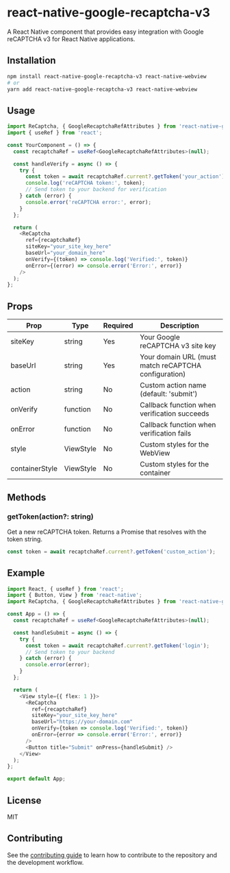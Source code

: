 # react-native-google-recaptcha-v3

A React Native component that provides easy integration with Google reCAPTCHA v3 for React Native applications.

## Installation

```bash
npm install react-native-google-recaptcha-v3 react-native-webview
# or
yarn add react-native-google-recaptcha-v3 react-native-webview
```

## Usage

```typescript
import ReCaptcha, { GoogleRecaptchaRefAttributes } from 'react-native-google-recaptcha-v3';
import { useRef } from 'react';

const YourComponent = () => {
  const recaptchaRef = useRef<GoogleRecaptchaRefAttributes>(null);

  const handleVerify = async () => {
    try {
      const token = await recaptchaRef.current?.getToken('your_action');
      console.log('reCAPTCHA token:', token);
      // Send token to your backend for verification
    } catch (error) {
      console.error('reCAPTCHA error:', error);
    }
  };

  return (
    <ReCaptcha
      ref={recaptchaRef}
      siteKey="your_site_key_here"
      baseUrl="your_domain_here"
      onVerify={(token) => console.log('Verified:', token)}
      onError={(error) => console.error('Error:', error)}
    />
  );
};
```

## Props

| Prop | Type | Required | Description |
|------|------|----------|-------------|
| siteKey | string | Yes | Your Google reCAPTCHA v3 site key |
| baseUrl | string | Yes | Your domain URL (must match reCAPTCHA configuration) |
| action | string | No | Custom action name (default: 'submit') |
| onVerify | function | No | Callback function when verification succeeds |
| onError | function | No | Callback function when verification fails |
| style | ViewStyle | No | Custom styles for the WebView |
| containerStyle | ViewStyle | No | Custom styles for the container |

## Methods

### getToken(action?: string)

Get a new reCAPTCHA token. Returns a Promise that resolves with the token string.

```typescript
const token = await recaptchaRef.current?.getToken('custom_action');
```

## Example

```typescript
import React, { useRef } from 'react';
import { Button, View } from 'react-native';
import ReCaptcha, { GoogleRecaptchaRefAttributes } from 'react-native-google-recaptcha-v3';

const App = () => {
  const recaptchaRef = useRef<GoogleRecaptchaRefAttributes>(null);

  const handleSubmit = async () => {
    try {
      const token = await recaptchaRef.current?.getToken('login');
      // Send token to your backend
    } catch (error) {
      console.error(error);
    }
  };

  return (
    <View style={{ flex: 1 }}>
      <ReCaptcha
        ref={recaptchaRef}
        siteKey="your_site_key_here"
        baseUrl="https://your-domain.com"
        onVerify={token => console.log('Verified:', token)}
        onError={error => console.error('Error:', error)}
      />
      <Button title="Submit" onPress={handleSubmit} />
    </View>
  );
};

export default App;
```

## License

MIT

## Contributing

See the [contributing guide](CONTRIBUTING.md) to learn how to contribute to the repository and the development workflow.